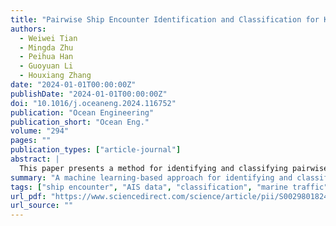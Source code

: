 ```yaml
---
title: "Pairwise Ship Encounter Identification and Classification for Knowledge Extraction"
authors:
  - Weiwei Tian
  - Mingda Zhu
  - Peihua Han
  - Guoyuan Li
  - Houxiang Zhang
date: "2024-01-01T00:00:00Z"
publishDate: "2024-01-01T00:00:00Z"
doi: "10.1016/j.oceaneng.2024.116752"
publication: "Ocean Engineering"
publication_short: "Ocean Eng."
volume: "294"
pages: ""
publication_types: ["article-journal"]
abstract: |
  This paper presents a method for identifying and classifying pairwise ship encounters to facilitate knowledge extraction in maritime navigation scenarios. Using AIS data and trajectory analysis, the approach distinguishes encounter types based on spatial-temporal interaction features and applies machine learning classifiers to categorize them. The study contributes to intelligent traffic monitoring and decision support in marine operations.
summary: "A machine learning-based approach for identifying and classifying pairwise ship encounters using AIS data, aiding maritime navigation analytics."
tags: ["ship encounter", "AIS data", "classification", "marine traffic", "knowledge extraction"]
url_pdf: "https://www.sciencedirect.com/science/article/pii/S0029801824000891"
url_source: ""
---
```

